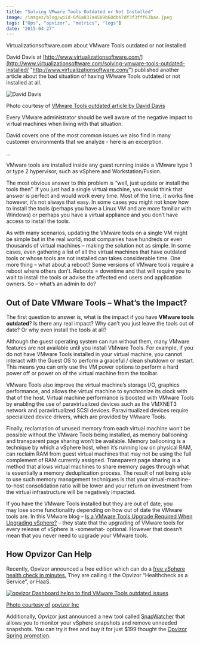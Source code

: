 ```yaml
---
title: "Solving VMware Tools Outdated or Not Installed"
image: /images/blog/wpid-6f6a837a4509b60dbb7df3f3fff63bae.jpeg
tags: ["Ops", "opvizor", "metrics", "logs"]
date: "2015-04-27"
---
```


Virtualizationsoftware.com about VMware Tools outdated or not installed

David Davis at [http://www.virtualizationsoftware.com/](http://www.virtualizationsoftware.com/solving-vmware-tools-outdated-installed/ "http://www.virtualizationsoftware.com/") published another article about the bad situation of having VMware Tools outdated or not installed at all.

![David Davis](/images/blog/wpid-6f6a837a4509b60dbb7df3f3fff63bae.jpeg)

Photo courtesy of [VMware Tools outdated article by David Davis](http://0.gravatar.com/avatar/6f6a837a4509b60dbb7df3f3fff63bae?s=64&d=http%3A%2F%2F0.gravatar.com%2Favatar%2Fad516503a11cd5ca435acc9bb6523536%3Fs%3D64&r=G)

Every VMware administrator should be well aware of the negative impact to virtual machines when living with that situation. 

David covers one of the most common issues we also find in many customer environments that we analyze - here is an excerption.

...

VMware tools are installed inside any guest running inside a VMware type 1 or type 2 hypervisor, such as vSphere and Workstation/Fusion.

The most obvious answer to this problem is “well, just update or install the tools then”. If you just had a single virtual machine, you would think that answer is perfect and would work every time. Most of the time, it works fine however, it’s not always that easy. In some cases you might not know how to install the tools (perhaps you have a Linux VM and are more familiar with Windows) or perhaps you have a virtual appliance and you don’t have access to install the tools.

As with many scenarios, updating the VMware tools on a single VM might be simple but in the real world, most companies have hundreds or even thousands of virtual machines – making the solution not as simple. In some cases, even gathering a list of all the virtual machines that have outdated tools or whose tools are not installed can takes considerable time. One more thing – what about a reboot? Some versions of VMware tools require a reboot where others don’t. Reboots = downtime and that will require you to wait to install the tools or advise the affected end users and application owners. So – what’s an admin to do?

## Out of Date VMware Tools – What’s the Impact?

The first question to answer is, what is the impact if you have **VMware tools outdated**? Is there any real impact? Why can’t you just leave the tools out of date? Or why even install the tools at all?

Although the guest operating system can run without them, many VMware features are not available until you install VMware Tools. For example, if you do not have VMware Tools installed in your virtual machine, you cannot interact with the Guest OS to perform a graceful / clean shutdown or restart. This means you can only use the VM power options to perform a hard power off or power on of the virtual machine from the toolbar.

VMware Tools also improve the virtual machine’s storage I/O, graphics performance, and allows the virtual machine to synchronize its clock with that of the host. Virtual machine performance is boosted with VMware Tools by enabling the use of paravirtualized devices such as the VMXNET3 network and paravirtualized SCSI devices. Paravirtualized devices require specialized device drivers, which are provided by VMware Tools.

Finally, reclamation of unused memory from each virtual machine won’t be possible without the VMware Tools being installed, as memory ballooning and transparent page sharing won’t be available. Memory ballooning is a technique by which a vSphere host, when it’s running low on physical RAM, can reclaim RAM from guest virtual machines that may not be using the full complement of RAM currently assigned. Transparent page sharing is a method that allows virtual machines to share memory pages through what is essentially a memory deduplication process. The result of not being able to use such memory management techniques is that your virtual-machine-to-host consolidation ratio will be lower and your return on investment from the virtual infrastructure will be negatively impacted.

If you have the VMware Tools installed but they are out of date, you may lose some functionality depending on how out of date the VMware tools are. In this VMware blog – [Is a VMware Tools Upgrade Required When Upgrading vSphere?](http://www.virtualizationsoftware.com/solving-vmware-tools-outdated-installed/Is%20a%20VMware%20Tools%20Upgrade%20Required%20When%20Upgrading%20vSphere?) – they state that the upgrading of VMware tools for every release of vSphere is -somewhat- optional. However that doesn’t mean that you never need to upgrade your VMware tools.

## How Opvizor Can Help

Recently, Opvizor announced a free edition which can do a [free vSphere health check in minutes.](https://www.opvizor.com/register/) They are calling it the Opvizor “Healthcheck as a Service”, or HaaS.

[![opvizor Dashboard helps to find VMware Tools outdated issues](/images/blog/wpid-opvizor-dashboard.jpg)](http://www.opvizor/com/register)

[](http://www.opvizor/com/register)

[Photo courtesy of](http://www.opvizor/com/register) [opvizor Inc](http://www.virtualizationsoftware.com/wp-content/uploads/2015/04/opvizor-dashboard-300x218@2x.jpg)

Additionally, Opvizor just announced a new tool called [SnapWatcher](http://www.snapwatcher.com/) that allows you to monitor your vSphere snapshots and remove unneeded snapshots. You can try it free and buy it for just $199 thought the [Opvizor Spring promotion](/blog/snapwatcher-enterprise-edition-spring-promo/).
